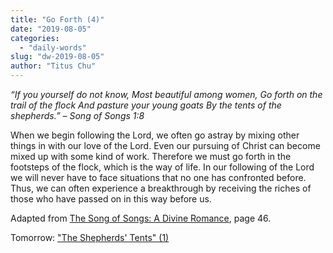 ```yaml
---
title: "Go Forth (4)"
date: "2019-08-05"
categories: 
  - "daily-words"
slug: "dw-2019-08-05"
author: "Titus Chu"
---
```


_“If you yourself do not know,_ _Most beautiful among women,_ _Go forth on the trail of the flock_ _And pasture your young goats_ _By the tents of the shepherds.”_ _– Song of Songs 1:8_

When we begin following the Lord, we often go astray by mixing other things in with our love of the Lord. Even our pursuing of Christ can become mixed up with some kind of work. Therefore we must go forth in the footsteps of the flock, which is the way of life. In our following of the Lord we will never have to face situations that no one has confronted before. Thus, we can often experience a breakthrough by receiving the riches of those who have passed on in this way before us.

Adapted from [The Song of Songs: A Divine Romance](/song-of-songs-dr), page 46.

Tomorrow: ["The Shepherds' Tents" (1)](/dw-2019-08-06)

